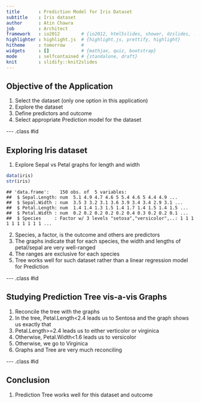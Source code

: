 ```yaml
---
title       : Prediction Model for Iris Dataset
subtitle    : Iris dataset
author      : Atin Chawra
job         : Architect
framework   : io2012        # {io2012, html5slides, shower, dzslides, ...}
highlighter : highlight.js  # {highlight.js, prettify, highlight}
hitheme     : tomorrow      # 
widgets     : []            # {mathjax, quiz, bootstrap}
mode        : selfcontained # {standalone, draft}
knit        : slidify::knit2slides
---
```


## Objective of the Application

1. Select the dataset (only one option in this application)
2. Explore the dataset
3. Define predictors and outcome
4. Select appropriate Prediction model for the dataset

--- .class #id 

## Exploring Iris dataset

1. Explore Sepal vs Petal graphs for length and width

```r
data(iris)
str(iris)
```

```
## 'data.frame':	150 obs. of  5 variables:
##  $ Sepal.Length: num  5.1 4.9 4.7 4.6 5 5.4 4.6 5 4.4 4.9 ...
##  $ Sepal.Width : num  3.5 3 3.2 3.1 3.6 3.9 3.4 3.4 2.9 3.1 ...
##  $ Petal.Length: num  1.4 1.4 1.3 1.5 1.4 1.7 1.4 1.5 1.4 1.5 ...
##  $ Petal.Width : num  0.2 0.2 0.2 0.2 0.2 0.4 0.3 0.2 0.2 0.1 ...
##  $ Species     : Factor w/ 3 levels "setosa","versicolor",..: 1 1 1 1 1 1 1 1 1 1 ...
```
2. Species, a factor, is the outcome and others are predictors
3. The graphs indicate that for each species, the width and lengths of petal/sepal are very well-ranged
4. The ranges are exclusive for each species
5. Tree works well for such dataset rather than a linear regression model for Prediction

--- .class #id 

## Studying Prediction Tree vis-a-vis Graphs

1. Reconcile the tree with the graphs
2. In the tree, Petal.Length<2.4 leads us to Sentosa and the graph shows us exactly that
3. Petal.Length>=2.4 leads us to either verticolor or virginica
4. Otherwise, Petal.Width<1.6 leads us to versicolor
5. Otherwise, we go to Virginica
6. Graphs and Tree are very much reconciling

--- .class #id 

## Conclusion

1. Prediction Tree works well for this dataset and outcome

